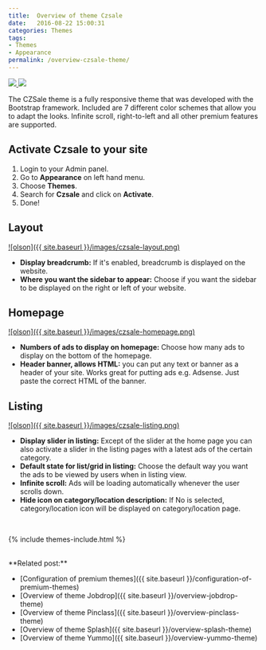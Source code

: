```yaml
---
title:  Overview of theme Czsale
date:   2016-08-22 15:00:31
categories: Themes
tags: 
- Themes
- Appearance
permalink: /overview-czsale-theme/
---
```

<a href="{{ site.baseurl }}/images/dark-czsale.png" class="thumbnail gallery-item" data-gallery>
<img src="{{ site.baseurl }}/images/dark-czsale.png" style="max-height:300px;">
</a>

<a href="{{ site.baseurl }}/images/light-czsale.png" class="thumbnail gallery-item" data-gallery>
<img src="{{ site.baseurl }}/images/light-czsale.png" style="max-height:300px;">
</a>

The CZSale theme is a fully responsive theme that was developed with the Bootstrap framework. Included are 7 different color schemes that allow you to adapt the looks. Infinite scroll, right-to-left and all other premium features are supported.


## Activate Czsale to your site

1. Login to your Admin panel.
2. Go to **Appearance** on left hand menu.
3. Choose **Themes**.
4. Search for **Czsale** and click on **Activate**.
5. Done!


## Layout

<a href="{{ site.baseurl }}/images/czsale-layout.png" class="thumbnail gallery-item" data-gallery>
![olson]({{ site.baseurl }}/images/czsale-layout.png)
</a>

+ **Display breadcrumb:** If it's enabled, breadcrumb is displayed on the website.
+ **Where you want the sidebar to appear:** Choose if you want the sidebar to be displayed on the right or left of your website.

## Homepage

<a href="{{ site.baseurl }}/images/czsale-homepage.png" class="thumbnail gallery-item" data-gallery>
![olson]({{ site.baseurl }}/images/czsale-homepage.png)
</a>

+ **Numbers of ads to display on homepage:** Choose how many ads to display on the bottom of the homepage.
+ **Header banner, allows HTML:** you can put any text or banner as a header of your site. Works great for putting ads e.g. Adsense. Just paste the correct HTML of the banner.


## Listing

<a href="{{ site.baseurl }}/images/czsale-listing.png" class="thumbnail gallery-item" data-gallery>
![olson]({{ site.baseurl }}/images/czsale-listing.png)
</a>

+ **Display slider in listing:** Except of the slider at the home page you can also activate a slider in the listing pages with a latest ads of the certain category.
+ **Default state for list/grid in listing:** Choose the default way you want the ads to be viewed by users when in listing view.
+ **Infinite scroll:** Ads will be loading automatically whenever the user scrolls down.
+ **Hide icon on category/location description:** If No is selected, category/location icon will be displayed on category/location page.

<br>

{% include themes-include.html %}

<br>
**Related post:**

* [Configuration of premium themes]({{ site.baseurl }}/configuration-of-premium-themes)
* [Overview of theme Jobdrop]({{ site.baseurl }}/overview-jobdrop-theme)
* [Overview of theme Pinclass]({{ site.baseurl }}/overview-pinclass-theme)
* [Overview of theme Splash]({{ site.baseurl }}/overview-splash-theme)
* [Overview of theme Yummo]({{ site.baseurl }}/overview-yummo-theme)